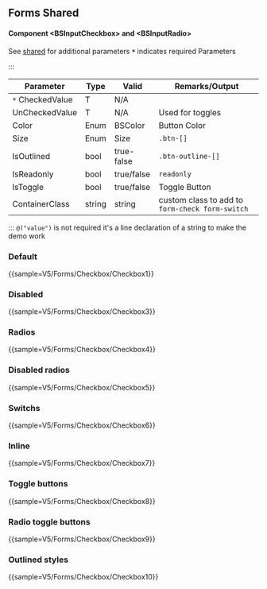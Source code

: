 ﻿## Forms Shared
#### Component \<BSInputCheckbox\> and \<BSInputRadio\>
See [shared](layout/shared) for additional parameters
**`*`** indicates required Parameters

:::

| Parameter        | Type           | Valid          | Remarks/Output            | 
|------------------|----------------|----------------|---------------------------|
| `*` CheckedValue | T              | N/A            |                           | {.table-striped .p-2}
| UnCheckedValue   | T              | N/A            | Used for toggles          |
| Color            | Enum           | BSColor        | Button Color              |
| Size             | Enum           | Size           | `.btn-[]`                 |
| IsOutlined       | bool           | true-false     | `.btn-outline-[]`         |
| IsReadonly       | bool           | true/false     | `readonly`                |
| IsToggle         | bool           | true/false     | Toggle Button             |
| ContainerClass   | string         | string         | custom class to add to `form-check form-switch` |

:::
`@("value")` is not required it's a line declaration of a string to make the demo work

### Default

{{sample=V5/Forms/Checkbox/Checkbox1}}

### Disabled

{{sample=V5/Forms/Checkbox/Checkbox3}}

### Radios

{{sample=V5/Forms/Checkbox/Checkbox4}}

### Disabled radios

{{sample=V5/Forms/Checkbox/Checkbox5}}

### Switchs

{{sample=V5/Forms/Checkbox/Checkbox6}}

### Inline

{{sample=V5/Forms/Checkbox/Checkbox7}}

### Toggle buttons

{{sample=V5/Forms/Checkbox/Checkbox8}}

### Radio toggle buttons

{{sample=V5/Forms/Checkbox/Checkbox9}}

### Outlined styles

{{sample=V5/Forms/Checkbox/Checkbox10}}
